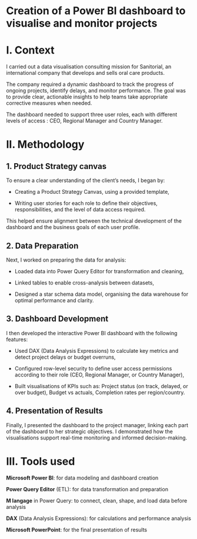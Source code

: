 # Creation of a Power BI dashboard to visualise and monitor projects
# I. Context
I carried out a data visualisation consulting mission for Sanitorial, an international company that develops and sells oral care products.

The company required a dynamic dashboard to track the progress of ongoing projects, identify delays, and monitor performance. The goal was to provide clear, actionable insights to help teams take appropriate corrective measures when needed.

The dashboard needed to support three user roles, each with different levels of access : CEO, Regional Manager and Country Manager.

# II. Methodology
## 1. Product Strategy canvas
To ensure a clear understanding of the client’s needs, I began by:

- Creating a Product Strategy Canvas, using a provided template,

- Writing user stories for each role to define their objectives, responsibilities, and the level of data access required.

This helped ensure alignment between the technical development of the dashboard and the business goals of each user profile.

## 2. Data Preparation
Next, I worked on preparing the data for analysis:

- Loaded data into Power Query Editor for transformation and cleaning,

- Linked tables to enable cross-analysis between datasets,

- Designed a star schema data model, organising the data warehouse for optimal performance and clarity.

## 3. Dashboard Development
I then developed the interactive Power BI dashboard with the following features:

- Used DAX (Data Analysis Expressions) to calculate key metrics and detect project delays or budget overruns,

- Configured row-level security to define user access permissions according to their role (CEO, Regional Manager, or Country Manager),

- Built visualisations of KPIs such as: Project status (on track, delayed, or over budget), Budget vs actuals, Completion rates per region/country.

## 4. Presentation of Results
Finally, I presented the dashboard to the project manager, linking each part of the dashboard to her strategic objectives. I demonstrated how the visualisations support real-time monitoring and informed decision-making.

# III. Tools used

**Microsoft Power BI**: for data modeling and dashboard creation

**Power Query Editor** (ETL): for data transformation and preparation

**M langage** in Power Query: to connect, clean, shape, and load data before analysis

**DAX** (Data Analysis Expressions): for calculations and performance analysis

**Microsoft PowerPoint**: for the final presentation of results
